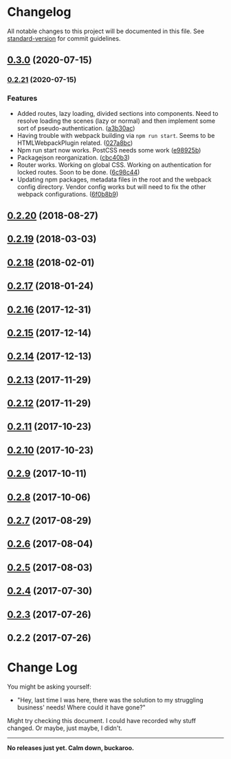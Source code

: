 # Changelog

All notable changes to this project will be documented in this file. See [standard-version](https://github.com/conventional-changelog/standard-version) for commit guidelines.

## [0.3.0](https://github.com/jmahc/that-react-app-you-want/compare/v0.2.21...v0.3.0) (2020-07-15)

### [0.2.21](https://github.com/jmahc/that-react-app-you-want/compare/v0.2.20...v0.2.21) (2020-07-15)


### Features

* Added routes, lazy loading, divided sections into components. Need to resolve loading the scenes (lazy or normal) and then implement some sort of pseudo-authentication. ([a3b30ac](https://github.com/jmahc/that-react-app-you-want/commit/a3b30acd34f9964c02683e5f22c6db116cb91ee3))
* Having trouble with webpack building via `npm run start`.  Seems to be HTMLWebpackPlugin related. ([027a8bc](https://github.com/jmahc/that-react-app-you-want/commit/027a8bcd0344d2c0828c1987bc5f6c44ce6e7ad0))
* Npm run start now works. PostCSS needs some work ([e98925b](https://github.com/jmahc/that-react-app-you-want/commit/e98925bfaa4823b4f101770b45144750fad2cb29))
* Packagejson reorganization. ([cbc40b3](https://github.com/jmahc/that-react-app-you-want/commit/cbc40b37df516a0f68237ab90b90d285d61613a5))
* Router works.  Working on global CSS. Working on authentication for locked routes.  Soon to be done. ([6c98c44](https://github.com/jmahc/that-react-app-you-want/commit/6c98c443cb02ce3b280ef0292e806ad8f9b25b4f))
* Updating npm packages, metadata files in the root and the webpack config directory.  Vendor config works but will need to fix the other webpack configurations. ([6f0b8b9](https://github.com/jmahc/that-react-app-you-want/commit/6f0b8b9ab33aff5a0044427db1d288c7fff51604))

<a name="0.2.20"></a>
## [0.2.20](https://github.com/jmahc/that-react-app-you-want/compare/v0.2.19...v0.2.20) (2018-08-27)



<a name="0.2.19"></a>
## [0.2.19](https://github.com/jmahc/that-react-app-you-want/compare/v0.2.18...v0.2.19) (2018-03-03)



<a name="0.2.18"></a>
## [0.2.18](https://github.com/jmahc/that-react-app-you-want/compare/v0.2.17...v0.2.18) (2018-02-01)



<a name="0.2.17"></a>
## [0.2.17](https://github.com/jmahc/that-react-app-you-want/compare/v0.2.16...v0.2.17) (2018-01-24)



<a name="0.2.16"></a>
## [0.2.16](https://github.com/jmahc/that-react-app-you-want/compare/v0.2.15...v0.2.16) (2017-12-31)



<a name="0.2.15"></a>
## [0.2.15](https://github.com/jmahc/that-react-app-you-want/compare/v0.2.14...v0.2.15) (2017-12-14)



<a name="0.2.14"></a>
## [0.2.14](https://github.com/jmahc/that-react-app-you-want/compare/v0.2.13...v0.2.14) (2017-12-13)



<a name="0.2.13"></a>
## [0.2.13](https://github.com/jmahc/that-react-app-you-want/compare/v0.2.12...v0.2.13) (2017-11-29)



<a name="0.2.12"></a>
## [0.2.12](https://github.com/jmahc/that-react-app-you-want/compare/v0.2.11...v0.2.12) (2017-11-29)



<a name="0.2.11"></a>
## [0.2.11](https://github.com/jmahc/that-react-app-you-want/compare/v0.2.10...v0.2.11) (2017-10-23)



<a name="0.2.10"></a>
## [0.2.10](https://github.com/jmahc/that-react-app-you-want/compare/v0.2.9...v0.2.10) (2017-10-23)



<a name="0.2.9"></a>
## [0.2.9](https://github.com/jmahc/that-react-app-you-want/compare/v0.2.8...v0.2.9) (2017-10-11)



<a name="0.2.8"></a>
## [0.2.8](https://github.com/jmahc/that-react-app-you-want/compare/v0.2.7...v0.2.8) (2017-10-06)



<a name="0.2.7"></a>
## [0.2.7](https://github.com/jmahc/that-react-app-you-want/compare/v0.2.6...v0.2.7) (2017-08-29)



<a name="0.2.6"></a>
## [0.2.6](https://github.com/jmahc/that-react-app-you-want/compare/v0.2.5...v0.2.6) (2017-08-04)



<a name="0.2.5"></a>
## [0.2.5](https://github.com/jmahc/that-react-app-you-want/compare/v0.2.4...v0.2.5) (2017-08-03)



<a name="0.2.4"></a>
## [0.2.4](https://github.com/jmahc/that-react-app-you-want/compare/v0.2.3...v0.2.4) (2017-07-30)



<a name="0.2.3"></a>
## [0.2.3](https://github.com/jmahc/that-react-app-you-want/compare/v0.2.2...v0.2.3) (2017-07-26)



<a name="0.2.2"></a>
## 0.2.2 (2017-07-26)



# Change Log
You might be asking yourself:

- "Hey, last time I was here, there was the solution to my struggling business' needs!  Where could it have gone?"

Might try checking this document.  I could have recorded why stuff changed.  Or maybe, just maybe, I didn't.

---

**No releases just yet. Calm down, buckaroo.**
